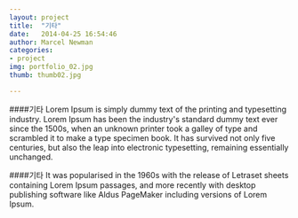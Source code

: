 ```yaml
---
layout: project
title:  "기타"
date:   2014-04-25 16:54:46
author: Marcel Newman
categories:
- project
img: portfolio_02.jpg
thumb: thumb02.jpg

---
```

####기타
Lorem Ipsum is simply dummy text of the printing and typesetting industry. Lorem Ipsum has been the industry's standard dummy text ever since the 1500s, when an unknown printer took a galley of type and scrambled it to make a type specimen book. It has survived not only five centuries, but also the leap into electronic typesetting, remaining essentially unchanged.

####기타
It was popularised in the 1960s with the release of Letraset sheets containing Lorem Ipsum passages, and more recently with desktop publishing software like Aldus PageMaker including versions of Lorem Ipsum.
